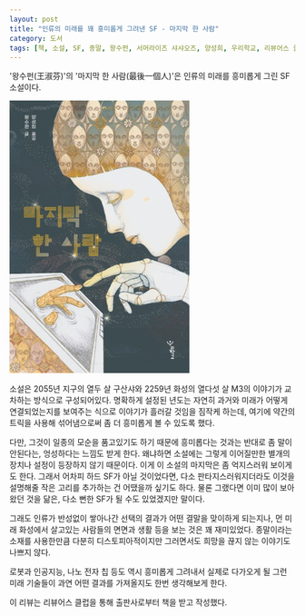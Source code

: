 ```yaml
---
layout: post
title: "인류의 미래를 꽤 흥미롭게 그려낸 SF - 마지막 한 사람"
category: 도서
tags: [책, 소설, SF, 종말, 왕수펀, 서머라이즈 샤샤오즈, 양성희, 우리학교, 리뷰어스 클럽, 서평]
---
```


'왕수펀(王淑芬)'의
'마지막 한 사람(最後一個人)'은
인류의 미래를 흥미롭게 그린 SF 소설이다.

![표지](/images/book/the-last-man-book-h480.jpg)

소설은 2055년 지구의 열두 살 구산샤와 2259년 화성의 열다섯 살 M3의 이야기가 교차하는 방식으로 구성되어있다.
명확하게 설정된 년도는 자연히 과거와 미래가 어떻게 연결되었는지를 보여주는 식으로 이야기가 흘러갈 것임을 짐작케 하는데,
여기에 약간의 트릭을 사용해 섞어냄으로써 좀 더 흥미롭게 볼 수 있도록 했다.

다만, 그것이 일종의 모순을 품고있기도 하기 때문에
흥미롭다는 것과는 반대로 좀 말이 안된다는, 엉성하다는 느낌도 받게 한다.
왜냐하면 소설에는 그렇게 이어질만한 별개의 장치나 설정이 등장하지 않기 때문이다.
이게 이 소설의 마지막은 좀 억지스러워 보이게도 한다.
그래서 어차피 하드 SF가 아닐 것이었다면,
다소 판타지스러워지더라도 이것을 설명해줄 작은 고리<!-- 루프 즉 타임루프 -->를 추가하는 건 어땠을까 싶기도 하다.
물론 그랬다면 이미 많이 보아왔던 것을 닮은, 다소 뻔한 SF가 될 수도 있었겠지만 말이다.

그래도 인류가 반성없이 쌓아나간 선택의 결과가 어떤 결말을 맞이하게 되는지나,
먼 미래 화성에서 살고있는 사람들의 면면과 생활 등을 보는 것은 꽤 재미있었다.
종말이라는 소재를 사용한만큼 다분히 디스토피아적이지만 그러면서도 희망을 끊지 않는 이야기도 나쁘지 않다.

로봇과 인공지능, 나노 전자 칩<!-- , 그리고 인조인간 --> 등도 역시 흥미롭게 그려내서
실제로 다가오게 될 그런 미래 기술들이 과연 어떤 결과를 가져올지도 한번 생각해보게 한다.



<div class="im im-info">
이 리뷰는 리뷰어스 클럽을 통해 출판사로부터 책을 받고 작성했다.
</div>
